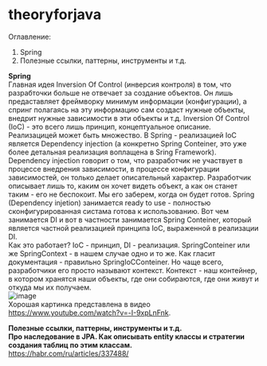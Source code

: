# theoryforjava
Оглавление:
1) Spring
2) Полезные ссылки, паттерны, инструменты и т.д.
 
**Spring**  
  Главная идея Inversion Of Control (инверсия контроля) в том, что разрабточки больше не отвечает за создание объектов. Он лишь предаставляет фреймворку минимум информации (конфигурации), а спринг полагаясь на эту информацию сам создаст нужные объекты, внедрит нужные зависимости в эти объекты и т.д. Inversion Of Control (IoC) - это всего лишь принцип, концептуальное описание. Реализацицей может быть множество. В Spring - реализацией IoC является Dependency injection (а конкретно Spring Conteiner, это уже более детальная реализация воплащена в Sring Framework). Dependency injection говорит о том, что разработчик не участвует в процессе внедрения зависимости, в процессе конфигурации зависимостей, он только делает описательный характер. Разработчик описывает лишь то, каким он хочет видеть объект, а как он станет таким - его не беспокоит. Мы его заберем, когда он будет готов. Spring (Dependency injetion) занимается ready to use - полностью сконфигурированная систама готова к использованию. Вот чем занимается DI и вот в частности занимается Spring Conteiner, который является частной реализацией принципа IoC, выраженной в реализации DI.  
  Как это работает? IoC - принцип, DI - реализация. SpringConteiner или же SpringContext - в нашем случае одно и то же. Как гласит документация - правильно SpringIoCConteiner. Но чаще всего, разработчики его просто называют контекст. Контекст - наш контейнер, в котором хранятся наши объекты, где они собираются, где они живут и откуда мы их получаем.  
  ![image](https://github.com/user-attachments/assets/6471574f-db84-45ef-baed-425350a255f0)  
  Хорошая картинка представлена в видео https://www.youtube.com/watch?v=-I-9xpLnFnk.  
  


**Полезные ссылки, паттерны, инструменты и т.д.**  
**Про наследование в JPA. Как описывать entity классы и стратегии создания таблиц по этим классам.**  
https://habr.com/ru/articles/337488/
